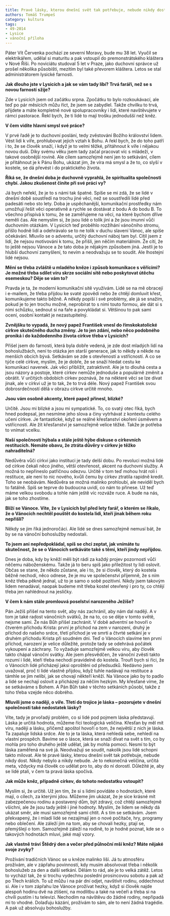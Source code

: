 ```yaml
---
title: Pravé lásky, kterou dnešní svět tak potřebuje, nebude nikdy dost, říká páter Vít Červenka
authors: Tomáš Trumpeš
category: kultura
tags: 
- 49-2014
- Lysice
- vánoční příloha
---
```

Páter Vít Červenka pochází ze severní Moravy, bude mu 38 let. Vyučil se elektrikářem, udělal si maturitu a pak vstoupil do premonstrátského kláštera v Nové Říši. Po noviciátu studoval 5 let v Praze, jako duchovní správce už prošel několika působišti, mezitím byl také převorem kláštera. Letos se stal administrátorem lysické farnosti.

**Jak dlouho jste v Lysicích a jak se vám tady líbí? Trvá faráři, než se s novou farností sžije?**

Zde v Lysicích jsem od začátku srpna. Zpočátku to bylo rozkoukávací, ale teď po pár měsících můžu říct, že jsem se zabydlel. Takže chvilku to trvá, přijdete a máte kompletně nové spolupracovníky i lidi, které navštěvujete v rámci pastorace. Řekl bych, že ti lidé to mají trošku jednodušší než kněz.

**V čem vidíte hlavní smysl své práce?**

V prvé řadě je to duchovní poslání, tedy zvěstování Božího království lidem. Vést lidi k víře, prohlubovat jejich vztah k Bohu. A řekl bych, že do toho patří i to, že se člověk snaží, i když je to velmi těžké, přitáhnout k víře i nějakou novou duši. Díky svému věku jsem tady začal pracovat víc s mládeží, v takové osobnější rovině. Ale cílem samozřejmě není jen to setkávání, cílem je přitáhnout je k Pánu Bohu, ukázat jim, že víra má smysl a že to, co slyší v kostele, se dá převést i do praktického života.

**Říká se, že dnešní doba je duchovně vyprahlá, že spiritualita společnosti chybí. Jakou zkušenost činíte při své práci vy?**

Já bych neřekl, že je to s námi tak špatné. Spíše se mi zdá, že se lidé v dnešní době soustředí na trochu jiné věci, než se soustředili lidé před padesáti nebo sto lety. Doba je uspěchanější, komunikační prostředky nám umožňují řešit věci operativně a rychle se dostávat z bodu A do bodu B. To všechno přispívá k tomu, že se zaměřujeme na věci, na které bychom dříve neměli čas. Ale nemyslím si, že jsou lidé o tolik jiní a že jsou imunní vůči duchovním otázkám. V Lysicích teď proběhlo rozžíhání vánočního stromu, přišlo hodně lidí a odehrávalo se to ne tolik v duchu slavení Vánoc, ale spíše očekávání. Mluvilo se o adventu, určitý duchovní náboj tam byl. Cítil jsem z lidí, že nejsou motivováni k tomu, že přišli, jen něčím materiálním. Že cítí, že to ještě nejsou Vánoce a že tato doba je nějakým způsobem jiná. Jestli je to hlubší duchovní zamyšlení, to nevím a neodvažuju se to soudit. Ale lhostejní lidé nejsou.

**Mění se třeba zvláště u mladého kněze i způsob komunikace s věřícími? Je možné třeba sdílet víru skrze sociální sítě nebo poskytovat útěchu esemeskou? Děje se vám to?**

Pravda je ta, že moderní komunikační sítě využívám. Lidé se na mě obracejí i e-mailem, že třeba přijdou ke svaté zpovědi nebo že chtějí domluvit křest, komunikujeme takto běžně. A někdy popíší i své problémy, ale já se snažím, pokud je to jen trochu možné, neprobírat to s nimi touto formou, ale dát si s nimi schůzku, sednout si na faře a povykládat si. Většinou to pak sami ocení, osobní kontakt je nezastupitelný.

**Zvnějšku to vypadá, že nový papež František vnesl do římskokatolické církve skutečného ducha změny. Je to jen zdání, nebo něco podobného proniká i do každodenního života církve třeba v Lysicích?**

Přišel jsem do farnosti, která byla dobře vedená, je zde dost mladých lidí na bohoslužbách, není to otázka jen starší generace, jak to někdy a někde na menších obcích bývá. Setkávám se zde s otevřeností a vstřícností. A co se týče celé církve, myslím, že je dobře, že se snaží hledat cestu ke komunikaci navenek. Jak věci přiblížit, zatraktivnit. Ale je to dlouhá cesta a jsou názory a postoje, které církev nemůže jednoduše a populárně změnit a obrátit. V určitých obdobích církev poznává, že na některé věci se lze dívat jinak, ale v církvi už je to tak, že to trvá déle. Nový papež František svou dobrosrdečností dělá v obrazu církve určitě mnoho. 

**Jsou vám osobně akcenty, které papež přinesl, blízké?**

Určitě. Jsou mi blízké a jsou mi sympatické. To, co svatý otec říká, bych hned podepsal, jen nesmíme jeho slova a činy vytrhávat z kontextu celého učení církve. Je fantastické, když se reálné křesťanství okoření úsměvem a vstřícností. Ale žít křesťanství je samozřejmě velice těžké. Takže je potřeba to vnímat vcelku. 

**Naší společností hýbala a stále ještě hýbe diskuse o církevních restitucích. Nemáte obavu, že ztráta důvěry v církev je těžko nahraditelná?**

Nedůvěra vůči církvi jako instituci je tady delší dobu. Po revoluci možná lidé od církve čekali něco jiného, větší otevřenost, akcent na duchovní služby. A možná to nepřineslo patřičnou odezvu. Určitě v tom teď mohou hrát roli i restituce, ale není to nic nového, kvůli čemu by církev ztratila rapidně kredit. Toho se neobávám. Nedůvěra se možná malinko prohloubí, ale neviděl bych to fatálně. Spíš se teprve do budoucna uvidí, co nám to přinese. Už teď máme velkou svobodu a tohle nám ještě víc rozváže ruce. A bude na nás, jak se toho zhostíme.

**Blíží se Vánoce. Víte, že v Lysicích byl před lety farář, o kterém se říkalo, že o Vánocích nechtěl pouštět do kostela lidi, kteří jinak během roku nepřišli?**

Někdy se jim říká jednoročáci. Ale lidé se dnes samozřejmě nemusí bát, že by se na vánoční bohoslužby nedostali.

**To jsem ani nepředpokládal, spíš se chci zeptat, jak vnímáte tu skutečnost, že se o Vánocích setkáváte také s těmi, kteří jindy nepřijdou.**

Dnes je doba, kdy by kněží měli být rádi za každý projev pozornosti vůči něčemu náboženskému. Takže já to beru spíš jako příležitost ty lidi oslovit. Občas se stane, že někdo zůstane, ale i to, že si člověk, který do kostela běžně nechodí, něco odnese, že je mu ve společenství příjemně, že s ním kněz třeba pěkně jednal, už to je samo o sobě pozitivní. Nikdy jsem takovým lidem nenadával, naopak budeme mít třeba kostel otevřený i pro ty, co chtějí třeba jen nahlédnout na jesličky.

**V čem k nám stále promlouvá poselství narozeného Ježíše?**

Pán Ježíš přišel na tento svět, aby nás zachránil, aby nám dal naději. A v tom je také radost vánočních svátků, že na to, co se děje v tomto světě, nejsme sami. Že nás Bůh přišel zachránit. V době adventní se hovoří o čtverém příchodu Krista: první je příchod na zem v narození, druhý je příchod do našeho srdce, třetí příchod je ve smrti a čtvrté setkání je v druhém příchodu Krista při soudném dni. Teď o Vánocích slavíme ten první příchod, narození je velice důležité, protože tady se odehrává počátek vykoupení a záchrany. To vyžaduje samozřejmě velkou víru, aby člověk takto chápal vánoční svátky. Ale jsem přesvědčen, že vánoční zvěsti takto rozumí i lidé, kteří třeba nechodí pravidelně do kostela. Troufl bych si říci, že o Vánocích lidé přicházejí jaksi oproštěni od předsudků. Nedávno jsem uvažoval, proč ti lidé vlastně přijdou, když tuhle nadávají na restituce a támhle se jim nelíbí, jak se chovají někteří kněží. Na Vánoce jako by to padlo a lidé se nechají oslovit a přicházejí za něčím hezkým. My křesťané víme, že se setkáváme s Bohem. A Pán Bůh také v těchto setkáních působí, takže z toho třeba vzejde něco dobrého.

**Mluvili jsme o naději, o víře. Třetí do trojice je láska – pozorujete v dnešní společnosti také nedostatek lásky?**

Víte, tady je prvořadý problém, co si lidé pod pojmem láska představují. Láska je určitá hodnota, můžeme říci teologická veličina. Křesťan by měl mít víru, naději a lásku, přičemž apoštol hovoří o tom, že největší z nich je láska. Ta zapaluje lidská srdce. Ale to je ta láska, která nehledá sebe, nehledí na vlastní prospěch. Bavíme se o lásce, která se snaží dívat na svět s tím, co by mohla pro toho druhého ještě udělat, jak by mohla pomoci. Nesmí to být láska zaměřená na své já. Neodvažuji se soudit, nakolik jsou lidé schopni takto milovat. Ale té pravé lásky, kterou dnešní svět tak potřebuje, nebude nikdy dost. Nikdy nebylo a nikdy nebude. Je to nekonečná veličina, určitá meta, vždycky má člověk co udělat pro to, aby do ní dorostl. Důležité je, aby se lidé ptali, v čem ta pravá láska spočívá. 

**Jak může kněz, případně církev, do tohoto nedostatku vstoupit?**

Myslím si, že určitě. Už jen tím, že si s lidmi povídáte o hodnotách, které mají, o cílech, za kterými jdou. Můžeme jim ukázat, že je sice krásné mít zabezpečenou rodinu a postavený dům, být zdravý, což chtějí samozřejmě všichni, ale že jsou tady ještě i jiné hodnoty. Myslím, že lidem se někdy dá ukázat směr, ale musí samozřejmě sami chtít. A s tím se setkávám. Jsem překvapený, že i mladí lidé se nezajímají jen o nové počítače, hry, programy nebo oblečení. Ale záleží jim na tom, aby se chovali hezky, ptají se, přemýšlejí o tom. Samozřejmě záleží na rodině, to je hodně poznat, kde se o takových hodnotách mluví, jaké mají vzory.

**Jak vlastně tráví Štědrý den a večer před půlnoční mší kněz? Máte nějaké svoje zvyky?**

Prožívání tradičních Vánoc se u kněze malinko liší. Já tu atmosféru prožívám, ale v zápřahu povinností, kdy musím absolvovat třeba i několik bohoslužeb za den a další setkání. Dělám to rád, ale je to velká zátěž. Letos to vychází tak, že si trochu vydechnu poslední prosincovou sobotu a pak až po Třech králích. To už můžu i na pár dní odjet, navštívit rodinu, oddechnout si. Ale i v tom zápřahu lze Vánoce prožívat hezky, když si člověk najde alespoň hodinu dvě na ztišení, na modlitbu a také na večeři a třeba si na chvíli pustím i tu televizi. Nechodím na návštěvu do žádné rodiny, nepřipadá mi to vhodné. Dolaďuju kázání, prožívám to sám, ale to není žádná tragédie. A pak už absolvuju bohoslužby. 



